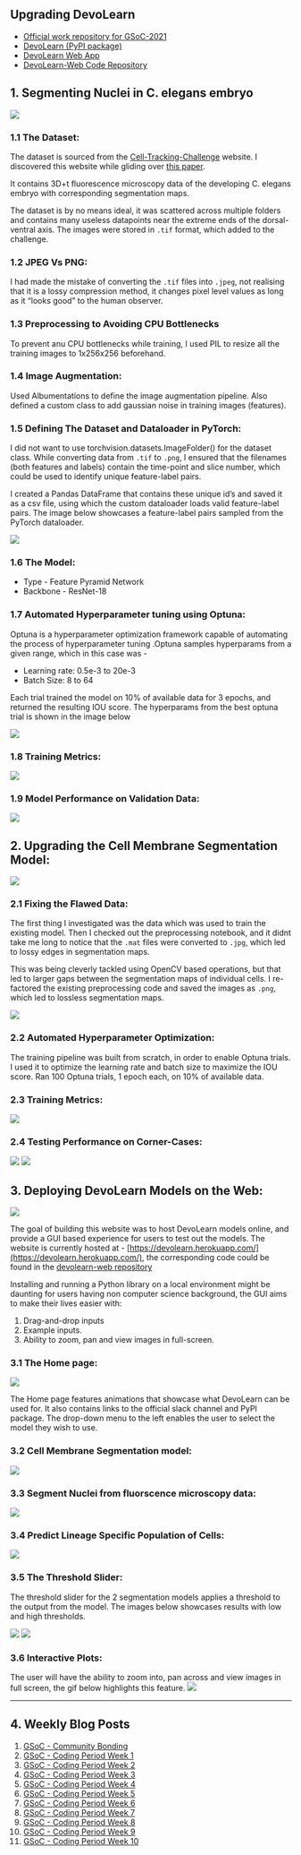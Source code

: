 ## Upgrading DevoLearn

* [Official work repository for GSoC-2021](https://github.com/devoworm/GSoC-2021)
* [DevoLearn (PyPI package)](https://github.com/DevoLearn/devolearn)
* [DevoLearn Web App](https://devolearn.herokuapp.com/)
* [DevoLearn-Web Code Repository](https://github.com/DevoLearn/devolearn-web)

## 1. Segmenting Nuclei in C. elegans embryo
![](images/slices.gif)

### 1.1 The Dataset:
The dataset is sourced from the [Cell-Tracking-Challenge](http://celltrackingchallenge.net/) website. I discovered this website while gliding over [this paper](https://www.nature.com/articles/s41540-020-00152-8).

It contains 3D+t fluorescence microscopy data of the developing C. elegans embryo with corresponding segmentation maps. 

The dataset is by no means ideal, it was scattered across multiple folders and contains many useless datapoints near the extreme ends of the dorsal-ventral axis. The images were stored in `.tif` format, which added to the challenge.

### 1.2 JPEG Vs PNG:
I had made the mistake of converting the `.tif` files into `.jpeg`, not realising that it is a lossy compression method, it changes pixel level values as long as it “looks good” to the human observer.

### 1.3 Preprocessing to Avoiding CPU Bottlenecks
To prevent anu CPU bottlenecks while training, I used PIL to resize all the training images to 1x256x256 beforehand.

### 1.4 Image Augmentation:
Used Albumentations to define the image augmentation pipeline. Also defined a custom class to add gaussian noise in training images (features).

### 1.5 Defining The Dataset and Dataloader in PyTorch:

I did not want to use torchvision.datasets.ImageFolder() for the dataset class. While converting data from `.tif` to `.png`, I ensured that the filenames (both features and labels) contain the time-point and slice number, which could be used to identify unique feature-label pairs.

I created a Pandas DataFrame that contains these unique id’s and saved it as a csv file, using which the custom dataloader loads valid feature-label pairs. The image below showcases a feature-label pairs sampled from the PyTorch dataloader.

![](images/training_data.png)

### 1.6 The Model:
* Type - Feature Pyramid Network
* Backbone - ResNet-18

### 1.7 Automated Hyperparameter tuning using Optuna:
Optuna is a hyperparameter optimization framework capable of automating the process of hyperparameter tuning  .Optuna samples hyperparams from a given range, which in this case was -
* Learning rate: 0.5e-3 to 20e-3
* Batch Size: 8 to 64

Each trial trained the model on 10% of available data for 3 epochs, and returned the resulting IOU score. The hyperparams from the best optuna trial is shown in the image below

![](images/best_params.png)

### 1.8 Training Metrics:
![](images/train_metrics.png)

### 1.9 Model Performance on Validation Data:

![](images/infer_collage_nuc_seg.png)


## 2. Upgrading the Cell Membrane Segmentation Model:

![](images/comparision_oldvsnew.gif)


### 2.1 Fixing the Flawed Data:
The first thing I investigated was the data which was used to train the existing model. Then I checked out the preprocessing notebook, and it didnt take me long to notice that the `.mat` files were converted to `.jpg`, which led to lossy edges in segmentation maps. 

This was being cleverly tackled using OpenCV based operations, but that led to larger gaps between the segmentation maps of individual cells. I re-factored the existing preprocessing code and saved the images as `.png`, which led to lossless segmentation maps. 

![](images/compare_training_data.png)

### 2.2 Automated Hyperparameter Optimization:
The training pipeline was built from scratch, in order to enable Optuna trials. I used it to optimize the learning rate and batch size to maximize the IOU score. Ran 100 Optuna trials, 1 epoch each, on 10% of available data.

### 2.3 Training Metrics:

![](images/training_metrics.png)

### 2.4 Testing Performance on Corner-Cases:

![](images/comparision_1.png)
![](images/comparision_2.png)

## 3. Deploying DevoLearn Models on the Web:
![](images/devolearn_web_flow.png)

The goal of building this website was to host DevoLearn models online, and provide a GUI based experience for users to test out the models. The website is currently hosted at - [https://devolearn.herokuapp.com/](https://devolearn.herokuapp.com/), the corresponding code could be found in the [devolearn-web repository](https://github.com/DevoLearn/devolearn-web)

Installing and running a Python library on a local environment might be daunting for users having non computer science background, the GUI aims to make their lives easier with:
1. Drag-and-drop inputs
2. Example inputs.
3. Ability to zoom, pan and view images in full-screen.


### 3.1 The Home page:
![](images/home_web.png)

The Home page features animations that showcase what DevoLearn can be used for. It also contains links to the 
official slack channel and PyPI package. The drop-down menu to the left enables the user to select the model they wish to use.



### 3.2 Cell Membrane Segmentation model:
![](images/cell_membrane_segmentor_web.png)

### 3.3 Segment Nuclei from fluorscence microscopy data:
![](images/nuc_seg_model_web.png)


### 3.4 Predict Lineage Specific Population of Cells:
![](images/lineage_population_model_web.png)

### 3.5 The Threshold Slider:
The threshold slider for the 2 segmentation models applies a threshold to the output from the model. The images below showcases results with low and high thresholds.

![](images/threshold_slider_1.png)
![](images/threshold_slider_2.png)


###  3.6 Interactive Plots:
The user will have the ability to zoom into, pan across and view images in full screen, the gif below highlights this feature.
![](images/zoom_fullscreen_demo.gif)

***

## 4. Weekly Blog Posts
1. [GSoC - Community Bonding](https://mainakdeb.github.io/posts/gsoc-community-bonding/)
2. [GSoC - Coding Period Week 1](https://mainakdeb.github.io/posts/gsoc-coding-period-week-1/)
3. [GSoC - Coding Period Week 2](https://mainakdeb.github.io/posts/gsoc-coding-period-week-2/)
4. [GSoC - Coding Period Week 3](https://mainakdeb.github.io/posts/gsoc-coding-period-week-3/)
5. [GSoC - Coding Period Week 4](https://mainakdeb.github.io/posts/gsoc-coding-period-week-4/)
6. [GSoC - Coding Period Week 5](https://mainakdeb.github.io/posts/gsoc-coding-period-week-5/)
7. [GSoC - Coding Period Week 6](https://mainakdeb.github.io/posts/gsoc-coding-period-week-6/)
8. [GSoC - Coding Period Week 7](https://mainakdeb.github.io/posts/gsoc-coding-period-week-7/)
9. [GSoC - Coding Period Week 8](https://mainakdeb.github.io/posts/gsoc-coding-period-week-8/)
10. [GSoC - Coding Period Week 9](https://mainakdeb.github.io/posts/gsoc-coding-period-week-9/)
10. [GSoC - Coding Period Week 10](https://mainakdeb.github.io/posts/gsoc-coding-period-week-10/)

